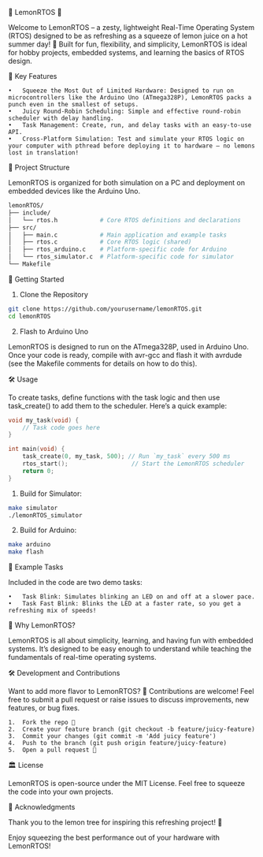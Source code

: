 🍋 LemonRTOS 🍋

Welcome to LemonRTOS – a zesty, lightweight Real-Time Operating System (RTOS) designed to be as refreshing as a squeeze of lemon juice on a hot summer day! 🍋 Built for fun, flexibility, and simplicity, LemonRTOS is ideal for hobby projects, embedded systems, and learning the basics of RTOS design.

🌟 Key Features

	•	Squeeze the Most Out of Limited Hardware: Designed to run on microcontrollers like the Arduino Uno (ATmega328P), LemonRTOS packs a punch even in the smallest of setups.
	•	Juicy Round-Robin Scheduling: Simple and effective round-robin scheduler with delay handling.
	•	Task Management: Create, run, and delay tasks with an easy-to-use API.
	•	Cross-Platform Simulation: Test and simulate your RTOS logic on your computer with pthread before deploying it to hardware – no lemons lost in translation!

🍋 Project Structure

LemonRTOS is organized for both simulation on a PC and deployment on embedded devices like the Arduino Uno.
```bash
lemonRTOS/
├── include/
│   └── rtos.h            # Core RTOS definitions and declarations
├── src/
│   ├── main.c            # Main application and example tasks
│   ├── rtos.c            # Core RTOS logic (shared)
│   ├── rtos_arduino.c    # Platform-specific code for Arduino
│   └── rtos_simulator.c  # Platform-specific code for simulator
└── Makefile
```
🚀 Getting Started

1. Clone the Repository
```bash
git clone https://github.com/yourusername/lemonRTOS.git
cd lemonRTOS
```
2. Flash to Arduino Uno

LemonRTOS is designed to run on the ATmega328P, used in Arduino Uno. Once your code is ready, compile with avr-gcc and flash it with avrdude (see the Makefile comments for details on how to do this).

🛠 Usage

To create tasks, define functions with the task logic and then use task_create() to add them to the scheduler. Here’s a quick example:
```c
void my_task(void) {
    // Task code goes here
}

int main(void) {
    task_create(0, my_task, 500); // Run `my_task` every 500 ms
    rtos_start();                  // Start the LemonRTOS scheduler
    return 0;
}
```

1. Build for Simulator:
```bash
make simulator
./lemonRTOS_simulator
```

2. Build for Arduino:
```bash
make arduino
make flash
```

🍋 Example Tasks

Included in the code are two demo tasks:

	•	Task Blink: Simulates blinking an LED on and off at a slower pace.
	•	Task Fast Blink: Blinks the LED at a faster rate, so you get a refreshing mix of speeds!

🧃 Why LemonRTOS?

LemonRTOS is all about simplicity, learning, and having fun with embedded systems. It’s designed to be easy enough to understand while teaching the fundamentals of real-time operating systems.

🛠 Development and Contributions

Want to add more flavor to LemonRTOS? 🍋 Contributions are welcome! Feel free to submit a pull request or raise issues to discuss improvements, new features, or bug fixes.

	1.	Fork the repo 🍴
	2.	Create your feature branch (git checkout -b feature/juicy-feature)
	3.	Commit your changes (git commit -m 'Add juicy feature')
	4.	Push to the branch (git push origin feature/juicy-feature)
	5.	Open a pull request 🚀

🏛 License

LemonRTOS is open-source under the MIT License. Feel free to squeeze the code into your own projects.

🎉 Acknowledgments

Thank you to the lemon tree for inspiring this refreshing project! 🍋

Enjoy squeezing the best performance out of your hardware with LemonRTOS!